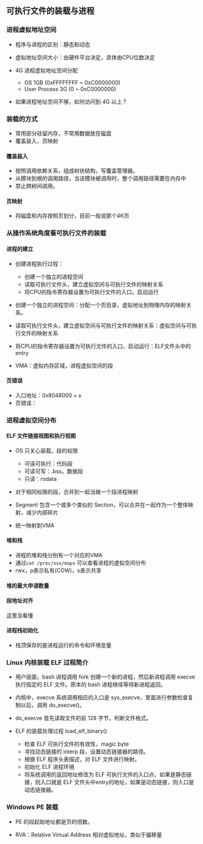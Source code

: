 ## 可执行文件的装载与进程

### 进程虚拟地址空间

- 程序与进程的区别：静态和动态
- 虚拟地址空间大小：由硬件平台决定，具体由CPU位数决定

- 4G 进程虚拟地址空间分配
    - OS 1GB (0xFFFFFFFF ~ 0xC0000000)
    - User Process 3G (0 ~ 0xC0000000)

- 如果进程地址空间不够，如何访问到 4G 以上？  

### 装载的方式

- 常用部分驻留内存，不常用数据放在磁盘
- 覆盖装入，页映射

#### 覆盖装入
- 按照调用依赖关系，组成树状结构，写覆盖管理器。
- 从模块到根的调用路径，当该模块被调用时，整个调用路径需要在内存中
- 禁止跨树间调用。

#### 页映射
- 将磁盘和内存按照页划分，目前一般说那个4K页

### 从操作系统角度看可执行文件的装载

#### 进程的建立
- 创建进程执行过程：
    - 创建一个独立的进程空间
    - 读取可执行文件头，建立虚拟空间与可执行文件的映射关系
    - 将CPU的指令寄存器设置为可执行文件的入口，启动运行

- 创建一个独立的进程空间：分配一个页目录，虚拟地址到物理内存的映射关系。
- 读取可执行文件头，建立虚拟空间与可执行文件的映射关系：虚拟空间与可执行文件的映射关系
- 将CPU的指令寄存器设置为可执行文件的入口，启动运行：ELF文件头中的entry

- VMA：虚拟内存区域，进程虚拟空间的段

#### 页错误
- 入口地址：0x8048000 + x
- 页错误：

### 进程虚拟空间分布

#### ELF 文件链接视图和执行视图
- OS 只关心装载，段的权限
    - 可读可执行：代码段
    - 可读可写：.bss，数据段
    - 只读：rodata

- 对于相同权限的段，合并到一起当做一个段进程映射
- Segment 包含一个或多个类似的 Section，可以合并在一起作为一个整体映射，减少内部碎片
- 统一映射到VMA


#### 堆和栈
- 进程的堆和栈分别有一个对应的VMA
- 通过`cat /proc/xxx/maps` 可以查看进程的虚拟空间分布
- rwx，p表示私有(COW)，s表示共享


#### 堆的最大申请数量

#### 段地址对齐

这里没看懂

#### 进程栈初始化
- 栈顶保存的是进程运行的命令和环境变量


### Linux 内核装载 ELF 过程简介

- 用户层面，bash 进程调用 fork 创建一个新的进程，然后新进程调用 execve 执行指定的 ELF 文件。原本的 bash 进程继续等待新进程返回。

- 内核中，execve 系统调用相应的入口是 sys_execve，里面进行参数检查复制以后，调用 do_execve()。

- do_execve 首先读取文件的前 128 字节，判断文件格式。

- ELF 的装载处理过程 load_elf_binary()
    - 检查 ELF 可执行文件的有效性，magic byte
    - 寻找动态链接的 interp 段，设置动态链接器的路径。
    - 根据 ELF 程序头表描述，对 ELF 文件进行映射。
    - 初始化 ELF 进程环境
    - 将系统调用的返回地址修改为 ELF 可执行文件的入口点，如果是静态链接，则入口就是 ELF 文件头中entry的地址，如果是动态链接，则入口是动态链接器。


### Windows PE 装载

- PE 的段起始地址都是页的倍数。

- RVA：Relative Virtual Address 相对虚拟地址，类似于偏移量